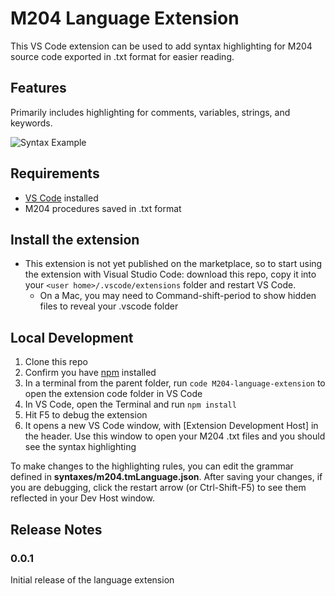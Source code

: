 # M204 Language Extension

This VS Code extension can be used to add syntax highlighting for M204 source code exported in .txt format for easier reading.

## Features

Primarily includes highlighting for comments, variables, strings, and keywords.

![Syntax Example](m204-example.png)

## Requirements

- [VS Code](https://code.visualstudio.com/) installed
- M204 procedures saved in .txt format

## Install the extension

- This extension is not yet published on the marketplace, so to start using the extension with Visual Studio Code: download this repo, copy it into your `<user home>/.vscode/extensions` folder and restart VS Code.
  - On a Mac, you may need to Command-shift-period to show hidden files to reveal your .vscode folder

## Local Development

1. Clone this repo
2. Confirm you have [npm](https://www.npmjs.com/get-npm) installed
3. In a terminal from the parent folder, run `code M204-language-extension` to open the extension code folder in VS Code
4. In VS Code, open the Terminal and run `npm install`
5. Hit F5 to debug the extension
6. It opens a new VS Code window, with [Extension Development Host] in the header. Use this window to open your M204 .txt files and you should see the syntax highlighting

To make changes to the highlighting rules, you can edit the grammar defined in **syntaxes/m204.tmLanguage.json**. After saving your changes, if you are debugging, click the restart arrow (or Ctrl-Shift-F5) to see them reflected in your Dev Host window.

## Release Notes

### 0.0.1

Initial release of the language extension
